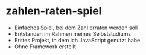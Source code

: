 # zahlen-raten-spiel

- Einfaches Spiel, bei dem Zahl erraten werden soll
- Entstanden im Rahmen meines Selbststudiums
- Erstes Projekt, in dem ich JavaScript genutzt habe
- Ohne Framework erstellt
